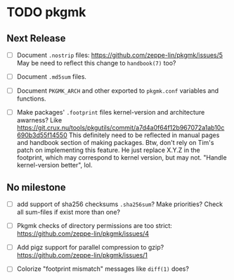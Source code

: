TODO pkgmk
==========


Next Release
------------
  - [ ] Document `.nostrip` files:
        https://github.com/zeppe-lin/pkgmk/issues/5
        May be need to reflect this change to `handbook(7)` too?

  - [ ] Document `.md5sum` files.

  - [ ] Document `PKGMK_ARCH` and other exported to `pkgmk.conf` variables and
        functions.

  - [ ] Make packages' `.footprint` files kernel-version and architecture awarness?
        Like https://git.crux.nu/tools/pkgutils/commit/a7d4a0f64f12b967072a1ab10c690b3d55f14550
        This definitely need to be reflected in manual pages and handbook
        section of making packages.
        Btw, don't rely on Tim's patch on implementing this feature.  He just
        replace X.Y.Z in the footprint, which may correspond to kernel version,
        but may not. "Handle kernel-version better", lol.


No milestone
------------
  - [ ] add support of sha256 checksums `.sha256sum`?
        Make priorities? Check all sum-files if exist more than one?

  - [ ] Pkgmk checks of directory permissions are too strict:
        https://github.com/zeppe-lin/pkgmk/issues/4

  - [ ] Add pigz support for parallel compression to gzip?
        https://github.com/zeppe-lin/pkgmk/issues/1

  - [ ] Colorize "footprint mismatch" messages like `diff(1)` does?
